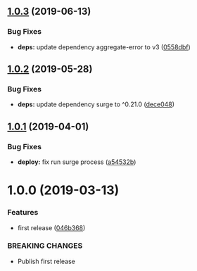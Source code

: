 ## [1.0.3](https://github.com/eclass/semantic-release-surge/compare/v1.0.2...v1.0.3) (2019-06-13)


### Bug Fixes

* **deps:** update dependency aggregate-error to v3 ([0558dbf](https://github.com/eclass/semantic-release-surge/commit/0558dbf))

## [1.0.2](https://github.com/eclass/semantic-release-surge/compare/v1.0.1...v1.0.2) (2019-05-28)


### Bug Fixes

* **deps:** update dependency surge to ^0.21.0 ([dece048](https://github.com/eclass/semantic-release-surge/commit/dece048))

## [1.0.1](https://github.com/eclass/semantic-release-surge/compare/v1.0.0...v1.0.1) (2019-04-01)


### Bug Fixes

* **deploy:** fix run surge process ([a54532b](https://github.com/eclass/semantic-release-surge/commit/a54532b))

# 1.0.0 (2019-03-13)


### Features

* first release ([046b368](https://github.com/eclass/semantic-release-surge/commit/046b368))


### BREAKING CHANGES

* Publish first release
